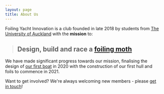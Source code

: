 ```yaml
---
layout: page
title: About Us
---
```


Foiling Yacht Innovation is a club founded in late 2018 by students from [The University of Auckland](https://www.auckland.ac.nz) with the **mission** to:

> ## Design, build and race a [foiling moth](http://www.moth-sailing.org)

We have made significant progress towards our mission, finalising the design of [our first boat](/boat-one) in 2020 with the construction of our first hull and foils to commence in 2021.

Want to get involved? We're always welcoming new members - please [get in touch](/contact-us)!
